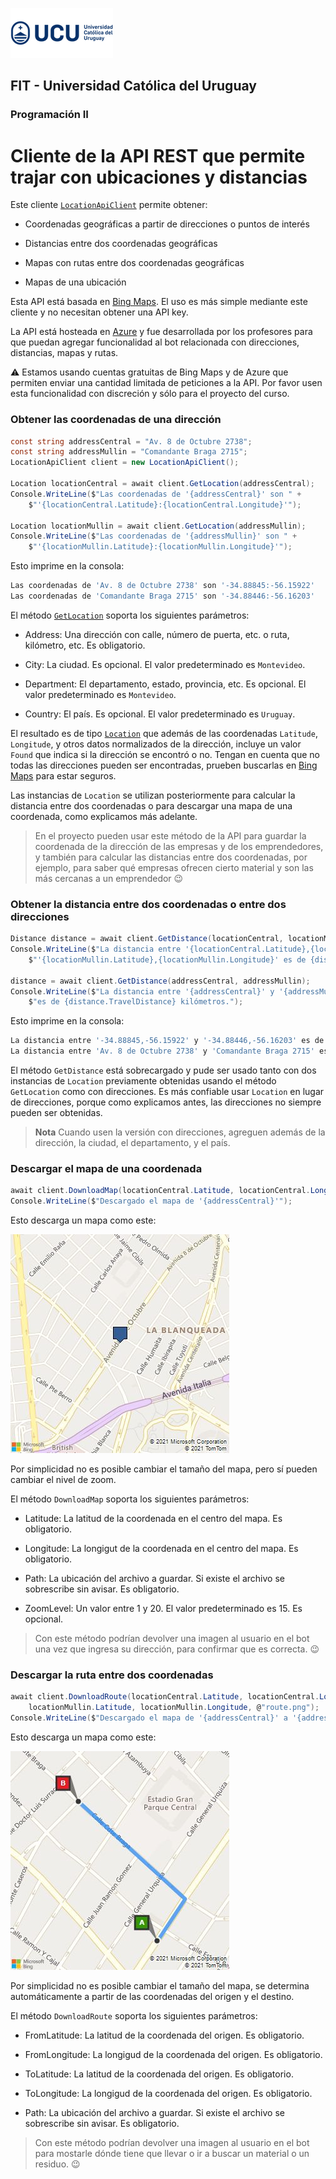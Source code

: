 ![UCU](https://github.com/ucudal/PII_Conceptos_De_POO/raw/master/Assets/logo-ucu.png)

## FIT - Universidad Católica del Uruguay

### Programación II

# Cliente de la API REST que permite trajar con ubicaciones y distancias

Este cliente [`LocationApiClient`](../../blob/master/src/Library/LocationApiClient.cs) permite obtener:

- Coordenadas geográficas a partir de direcciones o puntos de interés

- Distancias entre dos coordenadas geográficas

- Mapas con rutas entre dos coordenadas geográficas

- Mapas de una ubicación

Esta API está basada en [Bing Maps](https://docs.microsoft.com/en-us/bingmaps/). El uso es más simple mediante este cliente y no necesitan obtener una API key.

La API está hosteada en [Azure](https://azure.microsoft.com/en-us/) y fue desarrollada por los profesores para que puedan agregar funcionalidad al bot relacionada con direcciones, distancias, mapas y rutas.

:warning: Estamos usando cuentas gratuitas de Bing Maps y de Azure que permiten enviar una cantidad limitada de peticiones a la API. Por favor usen esta funcionalidad con discreción y sólo para el proyecto del curso.

### Obtener las coordenadas de una dirección

```csharp
const string addressCentral = "Av. 8 de Octubre 2738";
const string addressMullin = "Comandante Braga 2715";
LocationApiClient client = new LocationApiClient();

Location locationCentral = await client.GetLocation(addressCentral);
Console.WriteLine($"Las coordenadas de '{addressCentral}' son " +
    $"'{locationCentral.Latitude}:{locationCentral.Longitude}'");

Location locationMullin = await client.GetLocation(addressMullin);
Console.WriteLine($"Las coordenadas de '{addressMullin}' son " +
    $"'{locationMullin.Latitude}:{locationMullin.Longitude}'");
```

Esto imprime en la consola:

```bash
Las coordenadas de 'Av. 8 de Octubre 2738' son '-34.88845:-56.15922'
Las coordenadas de 'Comandante Braga 2715' son '-34.88446:-56.16203'
```

El método [`GetLocation`](./blob/master/src/Library/LocationApiClient.cs#GetLocation) soporta los siguientes parámetros:

- Address: Una dirección con calle, número de puerta, etc. o ruta, kilómetro, etc. Es obligatorio.

- City: La ciudad. Es opcional. El valor predeterminado es `Montevideo`.

- Department: El departamento, estado, provincia, etc. Es opcional. El valor predeterminado es `Montevideo`.

- Country: El país. Es opcional. El valor predeterminado es `Uruguay`.

El resultado es de tipo [`Location`](/blob/master/src/Library/Location.cs) que además de las coordenadas `Latitude`, `Longitude`, y otros datos normalizados de la dirección, incluye un valor `Found` que indica si la dirección se encontró o no. Tengan en cuenta que no todas las direcciones pueden ser encontradas, prueben buscarlas en [Bing Maps](https://www.bing.com/maps) para estar seguros.

Las instancias de `Location` se utilizan posteriormente para calcular la distancia entre dos coordenadas o para descargar una mapa de una coordenada, como explicamos más adelante.

> En el proyecto pueden usar este método de la API para guardar la coordenada de la dirección de las empresas y de los emprendedores, y también para calcular las distancias entre dos coordenadas, por ejemplo, para saber qué empresas ofrecen cierto material y son las más cercanas a un emprendedor 😉

### Obtener la distancia entre dos coordenadas o entre dos direcciones

```csharp
Distance distance = await client.GetDistance(locationCentral, locationMullin);
Console.WriteLine($"La distancia entre '{locationCentral.Latitude},{locationCentral.Longitude}' y "+
    $"'{locationMullin.Latitude},{locationMullin.Longitude}' es de {distance.TravelDistance} kilómetros.");

distance = await client.GetDistance(addressCentral, addressMullin);
Console.WriteLine($"La distancia entre '{addressCentral}' y '{addressMullin}' " +
    $"es de {distance.TravelDistance} kilómetros.");
```

Esto imprime en la consola:

```bash
La distancia entre '-34.88845,-56.15922' y '-34.88446,-56.16203' es de 0.608 kilómetros.
La distancia entre 'Av. 8 de Octubre 2738' y 'Comandante Braga 2715' es de 0.608 kilómetros.
```

El método `GetDistance` está sobrecargado y pude ser usado tanto con dos instancias de `Location` previamente obtenidas usando el método `GetLocation` como con direcciones. Es más confiable usar `Location` en lugar de direcciones, porque como explicamos antes, las direcciones no siempre pueden ser obtenidas.

> **Nota** Cuando usen la versión con direcciones, agreguen además de la dirección, la ciudad, el departamento, y el país.

### Descargar el mapa de una coordenada

```csharp
await client.DownloadMap(locationCentral.Latitude, locationCentral.Longitude, @"map.png");
Console.WriteLine($"Descargado el mapa de '{addressCentral}'");
```

Esto descarga un mapa como este:

![](./Assets/map.png)

Por simplicidad no es posible cambiar el tamaño del mapa, pero sí pueden cambiar el nivel de zoom.

El método `DownloadMap` soporta los siguientes parámetros:

- Latitude: La latitud de la coordenada en el centro del mapa. Es obligatorio.

- Longitude: La longigut de la coordenada en el centro del mapa. Es obligatorio.

- Path: La ubicación del archivo a guardar. Si existe el archivo se sobrescribe sin avisar. Es obligatorio.

- ZoomLevel: Un valor entre 1 y 20. El valor predeterminado es 15. Es opcional.

> Con este método podrían devolver una imagen al usuario en el bot una vez que ingresa su dirección, para confirmar que es correcta.  😉

### Descargar la ruta entre dos coordenadas

```csharp
await client.DownloadRoute(locationCentral.Latitude, locationCentral.Longitude,
    locationMullin.Latitude, locationMullin.Longitude, @"route.png");
Console.WriteLine($"Descargado el mapa de '{addressCentral}' a '{addressMullin}'");
```

Esto descarga un mapa como este:

![](./Assets/route.png)

Por simplicidad no es posible cambiar el tamaño del mapa, se determina automáticamente a partir de las coordenadas del origen y el destino.

El método `DownloadRoute` soporta los siguientes parámetros:

- FromLatitude: La latitud de la coordenada del origen. Es obligatorio.

- FromLongitude: La longigud de la coordenada del origen. Es obligatorio.

- ToLatitude: La latitud de la coordenada del origen. Es obligatorio.

- ToLongitude: La longigud de la coordenada del origen. Es obligatorio.

- Path: La ubicación del archivo a guardar. Si existe el archivo se sobrescribe sin avisar. Es obligatorio.

> Con este método podrían devolver una imagen al usuario en el bot para mostarle dónde tiene que llevar o ir a buscar un material o un residuo.  😉
